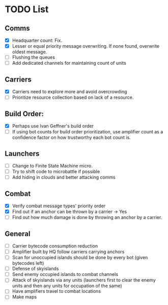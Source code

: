 # TODO List

## Comms

- [x] Headquarter count: Fix.
- [x] Lesser or equal priority message overwriting. If none found, overwrite oldest message.
- [ ] Flushing the queues
- [ ] Add dedicated channels for maintaining count of units

## Carriers
- [x] Carriers need to explore more and avoid overcrowding
- [ ] Prioritize resource collection based on lack of a resource.

## Build Order:
- [x] Perhaps use Ivan Geffner's build order
- [ ] If using bot counts for build order prioritization, use amplifier count as a confidence factor on how trustworthy each bot count is.

## Launchers

- [ ] Change to Finite State Machine micro.
- [ ] Try to shift code to microbattle if possible
- [ ] Add hiding in clouds and better attacking comms

## Combat

- [x] Verify combat message types' priority order
- [x] Find out if an anchor can be thrown by a carrier -> Yes
- [ ] Find out how much damage is done by throwing an anchor by a carrier.

## General
- [ ] Carrier bytecode consumption reduction
- [ ]  Amplifier built by HQ follow carriers carrying anchors
- [ ]  Scan for unoccupied islands should be done by every bot (given bytecodes left)
- [ ]  Defense of skyislands
- [ ]  Send enemy occupied islands to combat channels
- [ ]  Attack of skyislands via any units (launchers first to clear the enemy units and then any units for occupation of the same)
- [ ]  Have amplifiers travel to combat locations
- [ ]  Make maps